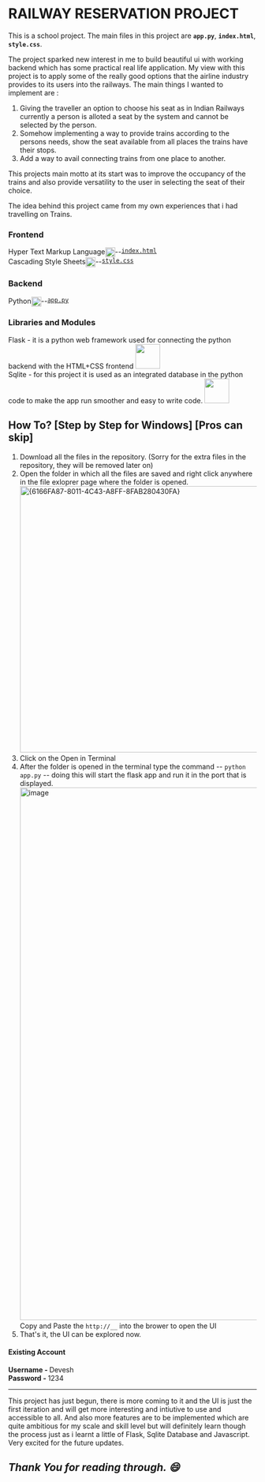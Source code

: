 <h1> RAILWAY RESERVATION PROJECT </h1>

This is a school project. 
The main files in this project are <code><b>app.py</b></code>, <code><b>index.html</b></code>, <code><b>style.css</b></code>.


The project sparked new interest in me to build beautiful ui with working backend which has some practical real life application. 
My view with this project is to apply some of the really good options that the airline industry provides to its users into the railways. The main things I wanted to implement are :
1)  Giving the traveller an option to choose his seat as in Indian Railways currently a person is alloted a seat by the system and cannot be selected by the person. 
2)  Somehow implementing a way to provide trains according to the persons needs, show the seat available from all places the trains have their stops.
3)  Add a way to avail connecting trains from one place to another. 

This projects main motto at its start was to improve the occupancy of the trains and also provide versatility to the user in selecting the seat of their choice. 

The idea behind this project came from my own experiences that i had travelling on Trains. 

<h3>Frontend</h3>
<div style="display:flex;">
Hyper Text Markup Language <img src="https://img.icons8.com/?size=512&id=20909&format=png" width="20px" style="display:inline;" >-- <a href="./templates/index.html"><code>index.html</code></a><br>  </div>
<div style="display:flex;">
Cascading Style Sheets <img src="https://img.icons8.com/?size=256&id=21278&format=png" width="20px" style="display:inline;" >-- <a href="./static/style.css"><code>style.css</code></a><br>  </div>

<h3>Backend</h3>
<div style="display:flex;">
Python <img src="https://img.icons8.com/?size=256&id=13441&format=png" width="20px" style="display:inline;" >-- <a href="app.py"><code>app.py</code></a><br>  </div>


<h3>Libraries and Modules</h3>
Flask - it is a python web framework used for connecting the python backend with the HTML+CSS frontend 
<img src="https://img.icons8.com/?size=512&id=hCWb1IvpcBZ0&format=png" width="50px"> 
<br>
Sqlite - for this project it is used as an integrated database in the python code to make the app run smoother and easy to write code. 
<img src="https://thumbnail.imgbin.com/9/15/24/imgbin-sqlite-relational-database-management-system-redis-square-icon-9tt4w2PMJcKaaSSZFnV5PGfKZ_t.jpg" width="50px">

<h2>How To? [Step by Step for Windows] [Pros can skip] </h2>
<ol>
  <li>Download all the files in the repository. (Sorry for the extra files in the repository, they will be removed later on)</li>
  <li>Open the folder in which all the files are saved and right click anywhere in the file exloprer page where the folder is opened.
      <img width="960" height="540" alt="{6166FA87-8011-4C43-A8FF-8FAB280430FA}" src="https://github.com/user-attachments/assets/c375a18c-d143-4a4a-889d-eba752ee7201" />
  </li>
  <li>Click on the Open in Terminal</li>
  <li>After the folder is opened in the terminal type the command -- <code>python app.py</code> -- doing this will start the flask app and run it in the port that is displayed.
    <img width="1920" height="1080" alt="image" src="https://github.com/user-attachments/assets/845ca17b-35c3-43f2-a7d6-9bcb1714f66c" />
    Copy and Paste the <code>http://__</code> into the brower to open the UI
  </li>
  <li>That's it, the UI can be explored now.</li>
</ol>

<h4>Existing Account</h4>
<b>Username - </b> Devesh <br>
<b>Password - </b> 1234

<hr>
This project has just begun, there is more coming to it and the UI is just the first iteration and will get more interesting and intiutive to use and accessible to all. And also more features are to be implemented which are quite ambitious for my scale and skill level but will definitely learn though the process just as i learnt a little of Flask, Sqlite Database and Javascript. Very excited for the future updates.

<h2><i>Thank You for reading through. 😄</i></h2>
